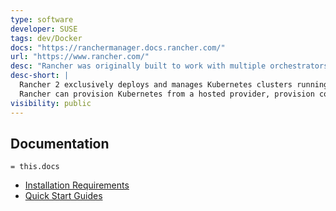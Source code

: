 ```yaml
---
type: software
developer: SUSE
tags: dev/Docker
docs: "https://ranchermanager.docs.rancher.com/"
url: "https://www.rancher.com/"
desc: "Rancher was originally built to work with multiple orchestrators, and it included its own orchestrator called Cattle. With the rise of Kubernetes in the marketplace, Rancher 2 exclusively deploys and manages Kubernetes clusters running anywhere, on any provider.\nRancher can provision Kubernetes from a hosted provider, provision compute nodes and then install Kubernetes onto them, or import existing Kubernetes clusters running anywhere.\nRancher adds significant value on top of Kubernetes, first by centralizing authentication and role-based access control (RBAC) for all of the clusters, giving global admins the ability to control cluster access from one location.\nIt then enables detailed monitoring and alerting for clusters and their resources, ships logs to external providers, and integrates directly with Helm via the Application Catalog. If you have an external CI/CD system, you can plug it into Rancher, but if you don't, Rancher even includes [Fleet](http://fleet.rancher.io/) to help you automatically deploy and upgrade workloads.\nRancher is a _complete_ container management platform for Kubernetes, giving you the tools to successfully run Kubernetes anywhere.\n"
desc-short: |
  Rancher 2 exclusively deploys and manages Kubernetes clusters running anywhere, on any provider.
  Rancher can provision Kubernetes from a hosted provider, provision compute nodes and then install Kubernetes onto them, or import existing Kubernetes clusters running anywhere.
visibility: public
---
```


## Documentation
`= this.docs`
- [Installation Requirements](https://ranchermanager.docs.rancher.com/v2.5/pages-for-subheaders/installation-requirements)
- [Quick Start Guides](https://ranchermanager.docs.rancher.com/pages-for-subheaders/quick-start-guides)